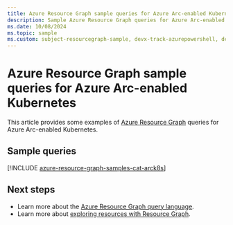 ```yaml
---
title: Azure Resource Graph sample queries for Azure Arc-enabled Kubernetes
description: Sample Azure Resource Graph queries for Azure Arc-enabled Kubernetes showing use of resource types and tables to access Azure Arc-enabled Kubernetes related resources and properties.
ms.date: 10/08/2024
ms.topic: sample
ms.custom: subject-resourcegraph-sample, devx-track-azurepowershell, devx-track-azurecli
---
```


# Azure Resource Graph sample queries for Azure Arc-enabled Kubernetes

This article provides some examples of [Azure Resource Graph](/azure/governance/resource-graph/overview) queries for Azure Arc-enabled Kubernetes.

## Sample queries

[!INCLUDE [azure-resource-graph-samples-cat-arck8s](../includes/azure-arc-enabled-kubernetes.md)]

## Next steps

- Learn more about the [Azure Resource Graph query language](/azure/governance/resource-graph/concepts/query-language).
- Learn more about [exploring resources with Resource Graph](/azure/governance/resource-graph/concepts/explore-resources).
